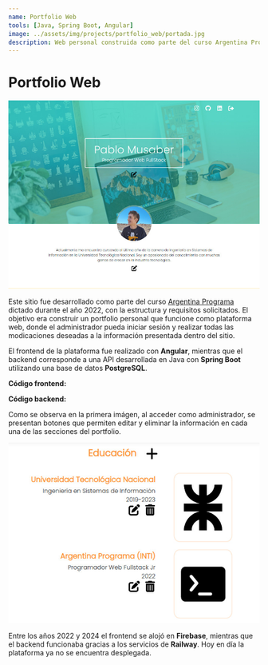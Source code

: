 ```yaml
---
name: Portfolio Web
tools: [Java, Spring Boot, Angular]
image: ../assets/img/projects/portfolio_web/portada.jpg
description: Web personal construida como parte del curso Argentina Programa.
---
```


# Portfolio Web <a href="https://pablomusaber.web.app/" style="color: #6c757d" onMouseOver="this.style.color='#333333'" onMouseOut="this.style.color='#6c757d'" target="websiteWindow"><i class="fas fa-link"></i></a>

![admin](../assets/img/projects/portfolio_web/portfolio_web.jpg)

Este sitio fue desarrollado como parte del curso [Argentina Programa](https://www.argentina.gob.ar/economia/conocimiento/argentina-programa) dictado durante el año 2022, con la estructura y requisitos solicitados. El objetivo era construir un portfolio personal que funcione como plataforma web, donde el administrador pueda iniciar sesión y realizar todas las modicaciones deseadas a la información presentada dentro del sitio.

El frontend de la plataforma fue realizado con **Angular**, mientras que el backend corresponde a una API desarrollada en Java con **Spring Boot** utilizando una base de datos **PostgreSQL**.

<p class="text-center">
    <strong>Código frontend:</strong> <a href="https://github.com/PabloMusaber/frontend-portfolio" style="color: #6c757d" onMouseOver="this.style.color='#333333'" onMouseOut="this.style.color='#6c757d'" target="websiteWindow"><i class="fab fa-github"></i></a>
</p>

<p class="text-center">
    <strong>Código backend:</strong> <a href="https://github.com/PabloMusaber/backend-portfolio" style="color: #6c757d" onMouseOver="this.style.color='#333333'" onMouseOut="this.style.color='#6c757d'" target="websiteWindow"><i class="fab fa-github"></i></a>
</p>

Como se observa en la primera imágen, al acceder como administrador, se presentan botones que permiten editar y eliminar la información en cada una de las secciones del portfolio.

![admin](../assets/img/projects/portfolio_web/admin_web.jpg)
<br>

Entre los años 2022 y 2024 el frontend se alojó en **Firebase**, mientras que el backend funcionaba gracias a los servicios de **Railway**. Hoy en día la plataforma ya no se encuentra desplegada.

<script src='https://cdn.jsdelivr.net/gh/eddymens/markdown-external-link-script@v2.0.0/main.min.js'></script>
